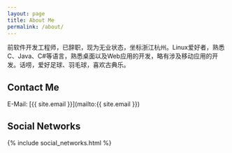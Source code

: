```yaml
---
layout: page
title: About Me
permalink: /about/
---
```


前软件开发工程师，已辞职，现为无业状态，坐标浙江杭州。Linux爱好者，熟悉C、Java、C#等语言，熟悉桌面以及Web应用的开发，略有涉及移动应用的开发。话唠，爱好足球、羽毛球，喜欢古典乐。

## Contact Me
E-Mail: [{{ site.email }}](mailto:{{ site.email }})

## Social Networks

{% include social_networks.html %}